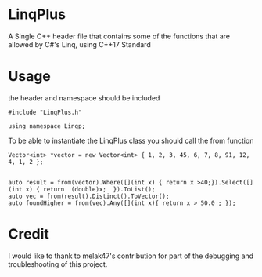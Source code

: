 # LinqPlus
A Single C++ header file that contains some of the functions that are allowed by C#'s Linq, using C++17 Standard

# Usage

the header and namespace should be included
```
#include "LinqPlus.h"

using namespace Linqp;

```

To be able to instantiate the LinqPlus class you should  call the from function
```
Vector<int> *vector = new Vector<int> { 1, 2, 3, 45, 6, 7, 8, 91, 12, 4, 1, 2 };


auto result = from(vector).Where([](int x) { return x >40;}).Select([](int x) { return  (double)x;  }).ToList();
auto vec = from(result).Distinct().ToVector();
auto foundHigher = from(vec).Any([](int x){ return x > 50.0 ; });

```



# Credit
I would like to thank to melak47's contribution for part of the debugging and troubleshooting of this project.
